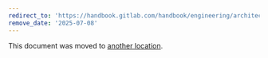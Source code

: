 ```yaml
---
redirect_to: 'https://handbook.gitlab.com/handbook/engineering/architecture/design-documents/modular_monolith/'
remove_date: '2025-07-08'
---
```


This document was moved to [another location](https://handbook.gitlab.com/handbook/engineering/architecture/design-documents/modular_monolith/).

<!-- This redirect file can be deleted after <2025-07-08>. -->
<!-- Redirects that point to other docs in the same project expire in three months. -->
<!-- Redirects that point to docs in a different project or site (for example, link is not relative and starts with `https:`) expire in one year. -->
<!-- Before deletion, see: https://docs.gitlab.com/ee/development/documentation/redirects.html -->
